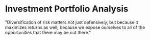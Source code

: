 # Investment Portfolio Analysis

"Diversification of risk matters not just defensively, but because it maximizes returns as well, because we expose ourselves to all of the opportunities that there may be out there."
